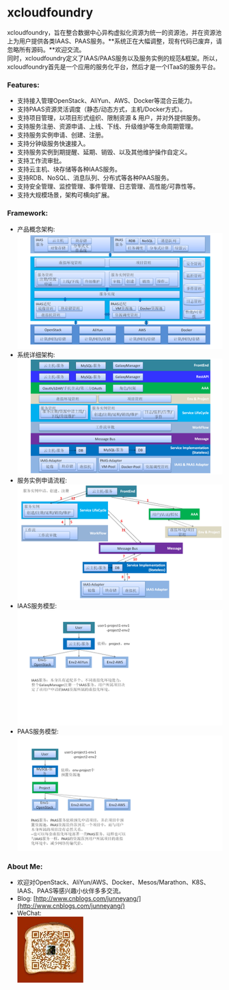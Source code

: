 # xcloudfoundry
xcloudfoundry，旨在整合数据中心异构虚拟化资源为统一的资源池，并在资源池上为用户提供各类IAAS、PAAS服务。**系统正在大幅调整，现有代码已废弃，请忽略所有源码。**欢迎交流。    
同时，xcloudfoundry定义了IAAS/PAAS服务以及服务实例的规范&框架。所以，xcloudfoundry首先是一个应用的服务化平台，然后才是一个ITaaS的服务平台。

### Features:    
* 支持接入管理OpenStack、AliYun、AWS、Docker等混合云能力。
* 支持PAAS资源灵活调度（静态/动态方式，主机/Docker方式）。
* 支持项目管理，以项目形式组织、限制资源 & 用户，并对外提供服务。
* 支持服务注册、资源申请、上线、下线、升级维护等生命周期管理。
* 支持服务实例申请、创建、注册。
* 支持分钟级服务快速接入。
* 支持服务实例到期提醒、延期、销毁、以及其他维护操作自定义。
* 支持工作流审批。
* 支持云主机、块存储等各种IAAS服务。
* 支持RDB、NoSQL、消息队列、分布式等各种PAAS服务。
* 支持安全管理、监控管理、事件管理、日志管理、高性能/可靠性等。
* 支持大规模场景，架构可横向扩展。

### Framework:    
* 产品概念架构:        
![image](screenshot/幻灯片1.PNG)
* 系统详细架构:    
![image](screenshot/幻灯片2.PNG)
* 服务实例申请流程:
![image](screenshot/幻灯片3.PNG)
* IAAS服务模型:
![image](screenshot/幻灯片4.PNG)
* PAAS服务模型:
![image](screenshot/幻灯片5.PNG)

### About Me:
* 欢迎对OpenStack、AliYun/AWS、Docker、Mesos/Marathon、K8S、IAAS、PAAS等感兴趣小伙伴多多交流。  
* Blog: [http://www.cnblogs.com/junneyang/](http://www.cnblogs.com/junneyang/)    
* WeChat:     
![image](screenshot/wechat.png)

